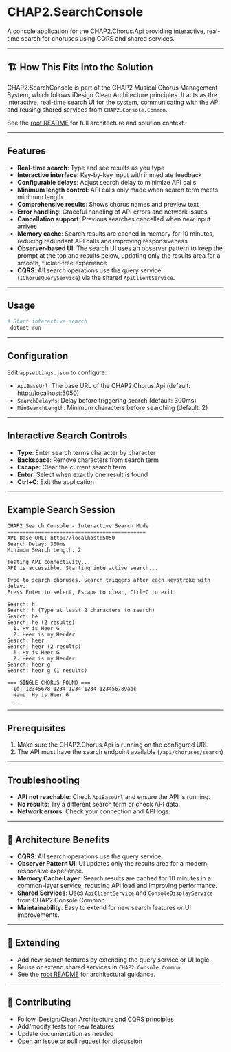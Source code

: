 # CHAP2.SearchConsole

A console application for the CHAP2.Chorus.Api providing interactive, real-time search for choruses using CQRS and shared services.

---

## 🏗️ How This Fits Into the Solution

CHAP2.SearchConsole is part of the CHAP2 Musical Chorus Management System, which follows iDesign Clean Architecture principles. It acts as the interactive, real-time search UI for the system, communicating with the API and reusing shared services from `CHAP2.Console.Common`.

See the [root README](../../../README.md) for full architecture and solution context.

---

## Features

- **Real-time search**: Type and see results as you type
- **Interactive interface**: Key-by-key input with immediate feedback
- **Configurable delays**: Adjust search delay to minimize API calls
- **Minimum length control**: API calls only made when search term meets minimum length
- **Comprehensive results**: Shows chorus names and preview text
- **Error handling**: Graceful handling of API errors and network issues
- **Cancellation support**: Previous searches cancelled when new input arrives
- **Memory cache**: Search results are cached in memory for 10 minutes, reducing redundant API calls and improving responsiveness
- **Observer-based UI**: The search UI uses an observer pattern to keep the prompt at the top and results below, updating only the results area for a smooth, flicker-free experience
- **CQRS**: All search operations use the query service (`IChorusQueryService`) via the shared `ApiClientService`.

---

## Usage

```bash
# Start interactive search
 dotnet run
```

---

## Configuration

Edit `appsettings.json` to configure:
- `ApiBaseUrl`: The base URL of the CHAP2.Chorus.Api (default: http://localhost:5050)
- `SearchDelayMs`: Delay before triggering search (default: 300ms)
- `MinSearchLength`: Minimum characters before searching (default: 2)

---

## Interactive Search Controls
- **Type**: Enter search terms character by character
- **Backspace**: Remove characters from search term
- **Escape**: Clear the current search term
- **Enter**: Select when exactly one result is found
- **Ctrl+C**: Exit the application

---

## Example Search Session

```
CHAP2 Search Console - Interactive Search Mode
=============================================
API Base URL: http://localhost:5050
Search Delay: 300ms
Minimum Search Length: 2

Testing API connectivity...
API is accessible. Starting interactive search...

Type to search choruses. Search triggers after each keystroke with delay.
Press Enter to select, Escape to clear, Ctrl+C to exit.

Search: h
Search: h (Type at least 2 characters to search)
Search: he
Search: he (2 results)
  1. Hy is Heer G
  2. Heer is my Herder
Search: heer
Search: heer (2 results)
  1. Hy is Heer G
  2. Heer is my Herder
Search: heer g
Search: heer g (1 results)

=== SINGLE CHORUS FOUND ===
  Id: 12345678-1234-1234-1234-123456789abc
  Name: Hy is Heer G
  ...
```

---

## Prerequisites
1. Make sure the CHAP2.Chorus.Api is running on the configured URL
2. The API must have the search endpoint available (`/api/choruses/search`)

---

## Troubleshooting
- **API not reachable**: Check `ApiBaseUrl` and ensure the API is running.
- **No results**: Try a different search term or check API data.
- **Network errors**: Check your connection and API logs.

---

## 🧩 Architecture Benefits
- **CQRS**: All search operations use the query service.
- **Observer Pattern UI**: UI updates only the results area for a modern, responsive experience.
- **Memory Cache Layer**: Search results are cached for 10 minutes in a common-layer service, reducing API load and improving performance.
- **Shared Services**: Uses `ApiClientService` and `ConsoleDisplayService` from CHAP2.Console.Common.
- **Maintainability**: Easy to extend for new search features or UI improvements.

---

## 🚀 Extending
- Add new search features by extending the query service or UI logic.
- Reuse or extend shared services in `CHAP2.Console.Common`.
- See the [root README](../../README.md) for architectural guidance.

---

## 🤝 Contributing
- Follow iDesign/Clean Architecture and CQRS principles
- Add/modify tests for new features
- Update documentation as needed
- Open an issue or pull request for discussion 